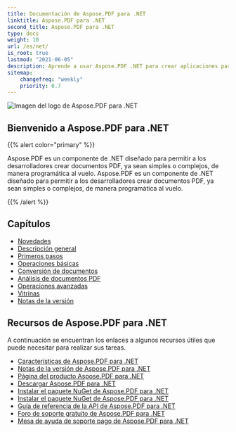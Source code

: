 ```yaml
---
title: Documentación de Aspose.PDF para .NET
linktitle: Aspose.PDF para .NET
second_title: Aspose.PDF para .NET
type: docs
weight: 10
url: /es/net/
is_root: true
lastmod: "2021-06-05"
description: Aprende a usar Aspose.PDF .NET para crear aplicaciones para el procesamiento de documentos PDF en cualquier plataforma usando C#, VB. Explora tutoriales, código de muestra y más.         
sitemap:
    changefreq: "weekly"
    priority: 0.7
---
```

![Imagen del logo de Aspose.PDF para .NET](aspose_pdf-for-net.png)

## Bienvenido a Aspose.PDF para .NET

{{% alert color="primary" %}}

Aspose.PDF es un componente de .NET diseñado para permitir a los desarrolladores crear documentos PDF, ya sean simples o complejos, de manera programática al vuelo.
Aspose.PDF es un componente de .NET diseñado para permitir a los desarrolladores crear documentos PDF, ya sean simples o complejos, de manera programática al vuelo.

{{% /alert %}}

## Capítulos

- [Novedades](/pdf/es/net/whatsnew/)
- [Descripción general](/pdf/es/net/overview/)
- [Primeros pasos](/pdf/es/net/get-started/)
- [Operaciones básicas](/pdf/es/net/basic-operations/)
- [Conversión de documentos](/pdf/es/net/converting/)
- [Análisis de documentos PDF](/pdf/es/net/parsing/)
- [Operaciones avanzadas](/pdf/es/net/advanced-operations/)
- [Vitrinas](/pdf/es/net/showcases/)
- [Notas de la versión](https://releases.aspose.com/pdf/net/release-notes/)

## Recursos de Aspose.PDF para .NET

A continuación se encuentran los enlaces a algunos recursos útiles que puede necesitar para realizar sus tareas.

- [Características de Aspose.PDF para .NET](/pdf/es/net/key-features/)
- [Notas de la versión de Aspose.PDF para .NET](https://releases.aspose.com/pdf/net/release-notes/)
- [Página del producto Aspose.PDF para .NET](https://products.aspose.com/pdf/net/)
- [Descargar Aspose.PDF para .NET](https://releases.aspose.com/pdf/net/)
- [Instalar el paquete NuGet de Aspose.PDF para .NET](https://www.nuget.org/packages/Aspose.PDF/)
- [Instalar el paquete NuGet de Aspose.PDF para .NET](https://www.nuget.org/packages/Aspose.PDF/)
- [Guía de referencia de la API de Aspose.PDF para .NET](https://reference.aspose.com/pdf/net)
- [Foro de soporte gratuito de Aspose.PDF para .NET](https://forum.aspose.com/c/pdf/10)
- [Mesa de ayuda de soporte pago de Aspose.PDF para .NET](https://helpdesk.aspose.com/)
